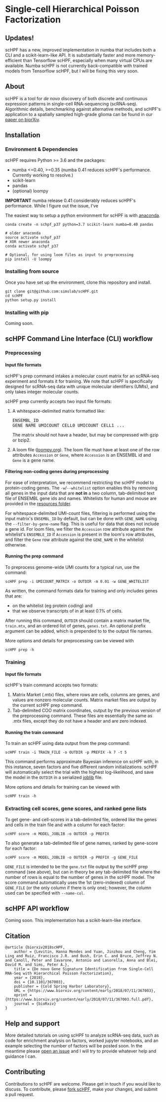 # Single-cell Hierarchical Poisson Factorization

## Updates!

scHPF has a new, improved implementation in numba that includes both a CLI and a scikit-learn-like API. It is substantially faster and more memory-efficient than Tensorflow scHPF, especially when many virtual CPUs are available. Numba scHPF is not currently back-compatible with trained models from Tensorflow scHPF, but I will be fixing this very soon. 

## About
scHPF is a tool for _de novo_ discovery of both discrete and continuous expression patterns in single-cell RNA\-sequencing (scRNA-seq). Algorithmic details, benchmarking against alternative methods, and scHPF's application to a spatially sampled high-grade glioma can be found in our [paper on biorXiv](https://www.biorxiv.org/content/early/2018/07/11/367003).

## Installation
### Environment & Dependencies
scHPF requires Python >= 3.6 and the packages:
- numba <=0.40, >=0.35 (numba 0.41 reduces scHPF's performance. Currently working to resolve.)
- scikit-learn
- pandas
- (optional) loompy

**IMPORTANT** numba release 0.41 considerably reduces scHPF's performance.  While I figure out the issue, I've 

The easiest way to setup a python environment for scHPF is with [anaconda](https://www.continuum.io/downloads).
```
conda create -n schpf_p37 python=3.7 scikit-learn numba=0.40 pandas

# older anaconda
source activate schpf_p37
# XOR newer anaconda
conda activate schpf_p37

# Optional, for using loom files as input to preprocessing
pip install -U loompy
```
### Installing from source
Once you have set up the environment, clone this repository and install.
```
git clone git@github.com:simslab/scHPF.git
cd scHPF
python setup.py install
```
### Installing with pip
Coming soon.

## scHPF Command Line Interface (CLI) workflow
### Preprocessing
#### Input file formats
scHPF's prep command intakes a molecular count matrix for an scRNA-seq experiment and formats it for training.  We note that scHPF is specifically designed for scRNA-seq data with unique molecular identifiers (UMIs), and only takes integer molecular counts. 

scHPF prep currently accepts two input file formats:
1. A whitespace-delimited matrix formatted like: <pre>ENSEMBL_ID  GENE_NAME  UMICOUNT_CELL0  UMICOUNT_CELL1 ... </pre> The matrix should not have a header, but may be compressed with gzip or bzip2. 

2. A loom file ([loompy.org](http://loompy.org/)). The loom file must have at least one of the row attributes `Accession` or `Gene`, where `Accession` is an ENSEMBL id and `Gene` is a gene name. 

#### Filtering non-coding genes during preprocessing
For ease of interpretation, we recommend restricting the scHPF model to protein-coding genes. The `-w`/`--whitelist` option enables this by removing all genes in the input data that are **not in** a two column, tab-delimited text file of ENSEMBL gene ids and names. Whitelists for human and mouse are provided in the [resources folder](https://github.com/simslab/scHPF/tree/rewrite_release/resources).

For whitespace-delimited UMI-count files, filtering is performed using the input matrix's `ENSEMBL_ID` by default, but can be done with `GENE_NAME` using the `--filter-by-gene-name` flag. This is useful for data that does not include a gene id. For loom files, we filter the `Accession` row attribute against the whitelist's `ENSEMBLE_ID` if `Accession` is present in the loom's row attributes, and filter the `Gene` row attribute against the `GENE_NAME` in the whitelist otherwise. 

#### Running the prep command
To preprocess genome-wide UMI counts for a typical run, use the command:
```
scHPF prep -i UMICOUNT_MATRIX -o OUTDIR -m 0.01 -w GENE_WHITELIST
```
As written, the command formats data for training and only includes genes that are:
- on the whitelist (eg protein coding) and 
- that we observe transcripts of in at least 0.1% of cells. 


After running this command, `OUTDIR` should contain a matrix market file, `train.mtx`, and an ordered list of genes, `genes.txt`. An optional prefix argument can be added, which is prepended to to the output file names.

More options and details for preprocessing can be viewed with 
```
scHPF prep -h
```

### Training
#### Input file formats
scHPF's train command accepts two formats:
1. Matrix Market (.mtx) files, where rows are cells, columns are genes, and values are nonzero molecular counts. Matrix market files are output by the current scHPF prep command.
2. Tab-delimited COO matrix coordinates, output by the previous version of the preprocessing command. These files are essentially the same as .mtx files, except they do not have a header and are zero indexed. 

#### Running the train command
To train an scHPF using data output from the prep command:
```
scHPF train -i TRAIN_FILE -o OUTDIR -p PREFIX -k 7 -t 5
```
This command performs approximate Bayesian inference on scHPF with, in this instance, seven factors and five different random initializations. scHPF will automatically select the trial with the highest log-likelihood, and save the model in the `OUTDIR` in a serialized [joblib](https://scikit-learn.org/stable/modules/model_persistence.html) file. 

More options and details for training can be viewed with 
```
scHPF train -h
```

### Extracting cell scores, gene scores, and ranked gene lists
To get gene- and cell-scores in a tab-delimited file, ordered like the genes and cells in the train file and with a column for each factor:
```
scHPF score -m MODEL_JOBLIB -o OUTDIR -p PREFIX
```
To also generate a tab-delimited file of gene names, ranked by gene-score for each factor:
```
scHPF score -m MODEL_JOBLIB -o OUTDIR -p PREFIX -g GENE_FILE
```
`GENE_FILE` is intended to be the `gene.txt` file output by the scHPF prep command (see above), but can in theory be any tab-delimited file where the number of rows is equal to the number of genes in the scHPF model. The score command automatically uses the 1st (zero-indexed) column of `GENE_FILE` (or the only column if there is only one); however, the column used can be specified with `--name-col`.


## scHPF API workflow
Coming soon. This implementation has a scikit-learn-like interface.


##  Citation

```
@article {biorxiv2018scHPF,
    author = {Levitin, Hanna Mendes and Yuan, Jinzhou and Cheng, Yim Ling and Ruiz, Francisco J.R. and Bush, Erin C. and Bruce, Jeffrey N. and Canoll, Peter and Iavarone, Antonio and Lasorella, Anna and Blei, David M. and Sims, Peter A.},
    title = {De novo Gene Signature Identification from Single-Cell RNA-Seq with Hierarchical Poisson Factorization},
    year = {2018},
    doi = {10.1101/367003},
    publisher = {Cold Spring Harbor Laboratory},
    URL = {https://www.biorxiv.org/content/early/2018/07/11/367003},
    eprint = {https://www.biorxiv.org/content/early/2018/07/11/367003.full.pdf},
    journal = {bioRxiv}
}
```

## Help and support
More detailed tutorials on using scHPF to analyze scRNA-seq data, such as code for enrichment analysis on factors, worked jupyter notebooks, and an example selecting the number of factors will be posted soon. In the meantime please [open an issue](https://github.com/simslab/scHPF/issues/new) and I will try to provide whatever help and guidance I can.

## Contributing
Contributions to scHPF are welcome. Please get in touch if you would like to discuss. To contribute, please [fork scHPF](https://github.com/simslab/scHPF/issues#fork-destination-box), make your changes, and submit a pull request.

